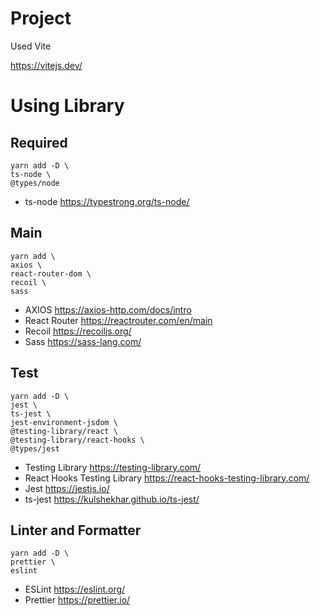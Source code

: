 # Project

Used Vite

https://vitejs.dev/

# Using Library

## Required

```
yarn add -D \
ts-node \
@types/node
```

- ts-node https://typestrong.org/ts-node/

## Main

```
yarn add \
axios \
react-router-dom \
recoil \
sass
```

- AXIOS https://axios-http.com/docs/intro
- React Router https://reactrouter.com/en/main
- Recoil https://recoiljs.org/
- Sass https://sass-lang.com/

## Test

```
yarn add -D \
jest \
ts-jest \
jest-environment-jsdom \
@testing-library/react \
@testing-library/react-hooks \
@types/jest
```

- Testing Library https://testing-library.com/
- React Hooks Testing Library https://react-hooks-testing-library.com/
- Jest https://jestjs.io/
- ts-jest https://kulshekhar.github.io/ts-jest/

## Linter and Formatter

```
yarn add -D \
prettier \
eslint
```

- ESLint https://eslint.org/
- Prettier https://prettier.io/
